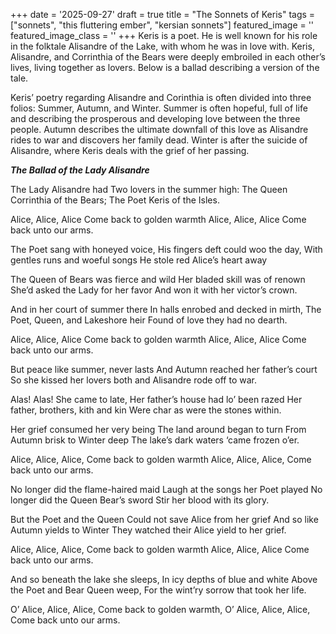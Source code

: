 +++
date = '2025-09-27'
draft = true
title = "The Sonnets of Keris"
tags = ["sonnets", "this fluttering ember", "kersian sonnets"]
featured_image = ''
featured_image_class = ''
+++
Keris is a poet. He is well known for his role in the folktale Alisandre of the Lake, with whom he was in love with. Keris, Alisandre, and Corrinthia of the Bears were deeply embroiled in each other’s lives, living together as lovers. Below is a ballad describing a version of the tale. 

Keris’ poetry regarding Alisandre and Corinthia is often divided into three folios: Summer, Autumn, and Winter. Summer is often hopeful, full of life and describing the prosperous and developing love between the three people. Autumn describes the ultimate downfall of this love as Alisandre rides to war and discovers her family dead. Winter is after the suicide of Alisandre, where Keris deals with the grief of her passing. 

***The Ballad of the Lady Alisandre***

The Lady Alisandre had
Two lovers in the summer high:
The Queen Corrinthia of the Bears;
The Poet Keris of the Isles.

Alice, Alice, Alice
Come back to golden warmth
Alice, Alice, Alice
Come back unto our arms. 

The Poet sang with honeyed voice,
His fingers deft could woo the day,
With gentles runs and woeful songs
He stole red Alice’s heart away

The Queen of Bears was fierce and wild
Her bladed skill was of renown
She’d asked the Lady for her favor
And won it with her victor’s crown. 

And in her court of summer there
In halls enrobed and decked in mirth,
The Poet, Queen, and Lakeshore heir
Found of love they had no dearth. 

Alice, Alice, Alice
Come back to golden warmth
Alice, Alice, Alice
Come back unto our arms. 

But peace like summer, never lasts
And Autumn reached her father’s court
So she kissed her lovers both and
Alisandre rode off to war. 

Alas! Alas! She came to late,
Her father’s house had lo’ been razed 
Her father, brothers, kith and kin
Were char as were the stones within.

Her grief consumed her very being
The land around began to turn
From Autumn brisk to Winter deep
The lake’s dark waters ‘came frozen o’er.

Alice, Alice, Alice,
Come back to golden warmth
Alice, Alice, Alice,
Come back unto our arms. 

No longer did the flame-haired maid
Laugh at the songs her Poet played
No longer did the Queen Bear’s sword 
Stir her blood with its glory. 

But the Poet and the Queen
Could not save Alice from her grief 
And so like Autumn yields to Winter
They watched their Alice yield to her grief. 

Alice, Alice, Alice,
Come back to golden warmth
Alice, Alice, Alice 
Come back unto our arms. 

And so beneath the lake she sleeps,
In icy depths of blue and white
Above the Poet and Bear Queen weep,
For the wint’ry sorrow that took her life.

O’ Alice, Alice, Alice, 
Come back to golden warmth,
O’ Alice, Alice, Alice,
Come back unto our arms.
